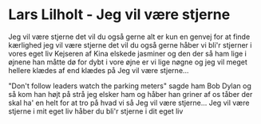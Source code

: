 # Lars Lilholt - Jeg vil være stjerne


Jeg vil være stjerne
det vil du også gerne
alt er kun en genvej for at finde kærlighed
jeg vil være stjerne
det vil du også gerne
håber vi bli'r stjerner i vores eget liv
Kejseren af Kina
elskede jasminer
og den der så ham lige i øjnene han måtte dø
for dybt i vore øjne
er vi lige nøgne
og jeg vil meget hellere klædes af end klædes på
Jeg vil være stjerne...

"Don't follow leaders
watch the parking meters"
sagde ham Bob Dylan og så kom han højt på strå
jeg elsker ham og håber
han griner af os tåber
der skal ha' en helt for at tro på hvad vi så
Jeg vil være stjerne...
Jeg vil være stjerne i mit eget liv
håber du bli'r stjerne i dit eget liv

